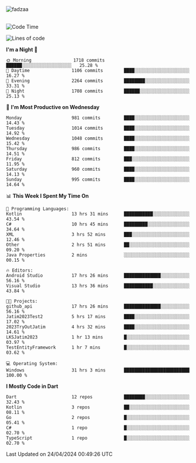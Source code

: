 <div align="left" display="flex"> 
  <img src="https://komarev.com/ghpvc/?username=fadzaa&label=Profile%20views&color=0e75b6&style=flat" alt="fadzaa" /> 
</div>

<br/>

<!--START_SECTION:waka-->
![Code Time](http://img.shields.io/badge/Code%20Time-472%20hrs%2058%20mins-blue)

![Lines of code](https://img.shields.io/badge/From%20Hello%20World%20I%27ve%20Written-1.6%20million%20lines%20of%20code-blue)

**I'm a Night 🦉** 

```text
🌞 Morning                1718 commits        ██████░░░░░░░░░░░░░░░░░░░   25.28 % 
🌆 Daytime                1106 commits        ████░░░░░░░░░░░░░░░░░░░░░   16.27 % 
🌃 Evening                2264 commits        ████████░░░░░░░░░░░░░░░░░   33.31 % 
🌙 Night                  1708 commits        ██████░░░░░░░░░░░░░░░░░░░   25.13 % 
```
📅 **I'm Most Productive on Wednesday** 

```text
Monday                   981 commits         ████░░░░░░░░░░░░░░░░░░░░░   14.43 % 
Tuesday                  1014 commits        ████░░░░░░░░░░░░░░░░░░░░░   14.92 % 
Wednesday                1048 commits        ████░░░░░░░░░░░░░░░░░░░░░   15.42 % 
Thursday                 986 commits         ████░░░░░░░░░░░░░░░░░░░░░   14.51 % 
Friday                   812 commits         ███░░░░░░░░░░░░░░░░░░░░░░   11.95 % 
Saturday                 960 commits         ████░░░░░░░░░░░░░░░░░░░░░   14.13 % 
Sunday                   995 commits         ████░░░░░░░░░░░░░░░░░░░░░   14.64 % 
```


📊 **This Week I Spent My Time On** 

```text
💬 Programming Languages: 
Kotlin                   13 hrs 31 mins      ███████████░░░░░░░░░░░░░░   43.54 % 
C#                       10 hrs 45 mins      █████████░░░░░░░░░░░░░░░░   34.64 % 
XML                      3 hrs 52 mins       ███░░░░░░░░░░░░░░░░░░░░░░   12.46 % 
Other                    2 hrs 51 mins       ██░░░░░░░░░░░░░░░░░░░░░░░   09.20 % 
Java Properties          2 mins              ░░░░░░░░░░░░░░░░░░░░░░░░░   00.15 % 

🔥 Editors: 
Android Studio           17 hrs 26 mins      ██████████████░░░░░░░░░░░   56.16 % 
Visual Studio            13 hrs 36 mins      ███████████░░░░░░░░░░░░░░   43.84 % 

🐱‍💻 Projects: 
github_api               17 hrs 26 mins      ██████████████░░░░░░░░░░░   56.16 % 
Jatim2023Test2           5 hrs 17 mins       ████░░░░░░░░░░░░░░░░░░░░░   17.02 % 
2023TryOutJatim          4 hrs 32 mins       ████░░░░░░░░░░░░░░░░░░░░░   14.61 % 
LKSJatim2023             1 hr 13 mins        █░░░░░░░░░░░░░░░░░░░░░░░░   03.97 % 
TestEntityFramework      1 hr 7 mins         █░░░░░░░░░░░░░░░░░░░░░░░░   03.62 % 

💻 Operating System: 
Windows                  31 hrs 3 mins       █████████████████████████   100.00 % 
```

**I Mostly Code in Dart** 

```text
Dart                     12 repos            ████████░░░░░░░░░░░░░░░░░   32.43 % 
Kotlin                   3 repos             ██░░░░░░░░░░░░░░░░░░░░░░░   08.11 % 
Go                       2 repos             █░░░░░░░░░░░░░░░░░░░░░░░░   05.41 % 
C#                       1 repo              █░░░░░░░░░░░░░░░░░░░░░░░░   02.70 % 
TypeScript               1 repo              █░░░░░░░░░░░░░░░░░░░░░░░░   02.70 % 
```




 Last Updated on 24/04/2024 00:49:26 UTC
<!--END_SECTION:waka-->
